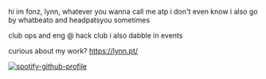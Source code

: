 hi im fonz, lynn, whatever you wanna call me atp i don't even know
i also go by whatbeato and headpatsyou sometimes

club ops and eng @ hack club
i also dabble in events

curious about my work? https://lynn.pt/


[![spotify-github-profile](https://spotify-github-profile.kittinanx.com/api/view?uid=31tgqnjiyuikkqohhsih2p2npyf4&cover_image=true&theme=default&show_offline=true&background_color=121212&interchange=false)](https://github.com/kittinan/spotify-github-profile)
